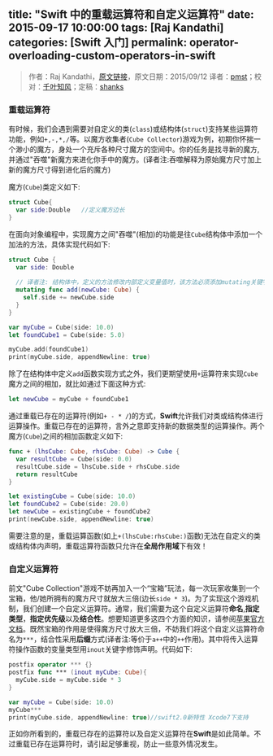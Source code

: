 title: "Swift 中的重载运算符和自定义运算符"
date: 2015-09-17 10:00:00
tags: [Raj Kandathi]
categories: [Swift 入门]
permalink: operator-overloading-custom-operators-in-swift
---
> 作者：Raj Kandathi，[原文链接](http://rajkandathi.com/operator-overloading-custom-operators-in-swift/)，原文日期：2015/09/12
> 译者：[pmst](http://www.jianshu.com/users/596f2ba91ce9/latest_articles)；校对：[千叶知风](http://weibo.com/xiaoxxiao)；定稿：[shanks](http://codebuild.me/)
  







  

### 重载运算符

有时候，我们会遇到需要对自定义的类(`class`)或结构体(`struct`)支持某些运算符功能，例如`+,-,*,/`等。以魔方收集者(`Cube Collector`)游戏为例，初期你怀揣一个渺小的魔方，身处一个充斥各种尺寸魔方的空间中。你的任务是找寻新的魔方,并通过"吞噬"新魔方来进化你手中的魔方。(译者注:吞噬解释为原始魔方尺寸加上新的魔方尺寸得到进化后的魔方)
<!--more-->

魔方(`Cube`)类定义如下:

```swift
struct Cube{
  var side:Double	//定义魔方边长
}
```

在面向对象编程中，实现魔方之间"吞噬"(相加)的功能是往`Cube`结构体中添加一个加法的方法，具体实现代码如下:      

```swift
struct Cube {
  var side: Double
   	
  // 译者注: 结构体中，定义的方法修改内部定义变量值时，该方法必须添加mutating关键字
  mutating func add(newCube: Cube) {
    self.side += newCube.side
  }
}

var myCube = Cube(side: 10.0)		
let foundCube1 = Cube(side: 5.0)

myCube.add(foundCube1)
print(myCube.side, appendNewline: true)
```

除了在结构体中定义`add`函数实现方式之外，我们更期望使用`+`运算符来实现`Cube`魔方之间的相加，就比如通过下面这种方式:

```swift
let newCube = myCube + foundCube1
```

通过重载已存在的运算符(例如`+ - * /`)的方式，**Swift**允许我们对类或结构体进行运算操作。重载已存在的运算符，言外之意即支持新的数据类型的运算操作。两个魔方(`Cube`)之间的相加函数定义如下: 

```swift
func + (lhsCube: Cube, rhsCube: Cube) -> Cube {
  var resultCube = Cube(side: 0.0)
  resultCube.side = lhsCube.side + rhsCube.side
  return resultCube
}

let existingCube = Cube(side: 10.0)
let foundCube2 = Cube(side: 20.0)
let newCube = existingCube + foundCube2
print(newCube.side, appendNewline: true)
```

需要注意的是，重载运算函数(如上`+(lhsCube:rhsCube:)`函数)无法在自定义的类或结构体内声明，重载运算符函数只允许在**全局作用域**下有效！

### 自定义运算符

前文"Cube Collection"游戏不妨再加入一个“宝箱”玩法，每一次玩家收集到一个宝箱，他/她所拥有的魔方尺寸就放大三倍(边长`side * 3`)。为了实现这个游戏机制，我们创建一个自定义运算符。通常，我们需要为这个自定义运算符**命名**,**指定类型**，**指定优先级**以及**结合性**。想要知道更多这四个方面的知识，请参阅[苹果官方文档](http://wiki.jikexueyuan.com/project/swift/chapter2/25_Advanced_Operators.html)。既然宝箱的作用是使得魔方尺寸放大三倍，不妨我们将这个自定义运算符命名为`***`，结合性采用**后缀**方式(译者注:等价于`a++`中的`++`作用)。其中将传入运算符操作函数的变量类型用`inout`关键字修饰声明。代码如下:      

``` swift
postfix operator *** {}
postfix func *** (inout myCube: Cube){
  myCube.side = myCube.side * 3
}

var myCube = Cube(side: 10.0)
myCube***
print(myCube.side, appendNewline: true)//swift2.0新特性 Xcode7下支持
```

正如你所看到的，重载已存在的运算符以及自定义运算符在**Swift**是如此简单。不过重载已存在运算符时，请引起足够重视，防止一些意外情况发生。